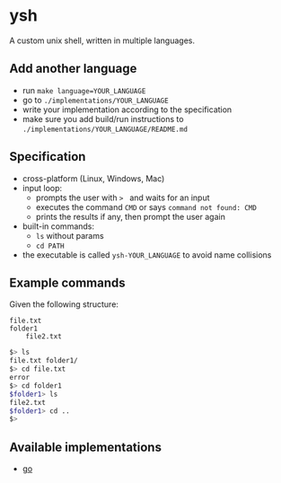 # ysh

A custom unix shell, written in multiple languages.

## Add another language
- run `make language=YOUR_LANGUAGE`
- go to `./implementations/YOUR_LANGUAGE`
- write your implementation according to the specification
- make sure you add build/run instructions to `./implementations/YOUR_LANGUAGE/README.md`


## Specification
- cross-platform (Linux, Windows, Mac)
- input loop:
  - prompts the user with `> ` and waits for an input
  - executes the command `CMD` or says `command not found: CMD`
  - prints the results if any, then prompt the user again
- built-in commands:
  - `ls` without params
  - `cd PATH`
- the executable is called `ysh-YOUR_LANGUAGE` to avoid name collisions

## Example commands
Given the following structure:
```
file.txt
folder1
    file2.txt
```
```sh
$> ls
file.txt folder1/
$> cd file.txt
error
$> cd folder1
$folder1> ls
file2.txt
$folder1> cd ..
$>
```

## Available implementations
[//]: # ""
- [go](implementations/go)
